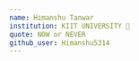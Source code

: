 ```yaml
---
name: Himanshu Tanwar 
institution: KIIT UNIVERSITY 🚩 
quote: NOW or NEVER 
github_user: Himanshu5314
---
```

